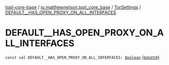 [topl-core-base](../../index.md) / [io.matthewnelson.topl_core_base](../index.md) / [TorSettings](index.md) / [DEFAULT__HAS_OPEN_PROXY_ON_ALL_INTERFACES](./-d-e-f-a-u-l-t__-h-a-s_-o-p-e-n_-p-r-o-x-y_-o-n_-a-l-l_-i-n-t-e-r-f-a-c-e-s.md)

# DEFAULT__HAS_OPEN_PROXY_ON_ALL_INTERFACES

`const val DEFAULT__HAS_OPEN_PROXY_ON_ALL_INTERFACES: `[`Boolean`](https://kotlinlang.org/api/latest/jvm/stdlib/kotlin/-boolean/index.html) [(source)](https://github.com/05nelsonm/TorOnionProxyLibrary-Android/blob/master/topl-core-base/src/main/java/io/matthewnelson/topl_core_base/TorSettings.kt#L127)